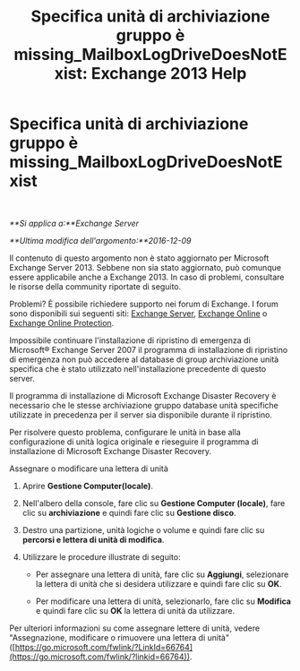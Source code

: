 ﻿---
title: 'Specifica unità di archiviazione gruppo è missing_MailboxLogDriveDoesNotExist: Exchange 2013 Help'
TOCTitle: Specifica unità di archiviazione gruppo è missing_MailboxLogDriveDoesNotExist
ms:assetid: fe210f29-60cb-4d34-877e-1356a21dc02a
ms:mtpsurl: https://technet.microsoft.com/it-it/library/ms.exch.setupreadiness.mailboxlogdrivedoesnotexist(v=EXCHG.150)
ms:contentKeyID: 50482131
ms.date: 05/22/2018
mtps_version: v=EXCHG.150
ms.translationtype: MT
---

# Specifica unità di archiviazione gruppo è missing\_MailboxLogDriveDoesNotExist

 

_**Si applica a:**Exchange Server_

_**Ultima modifica dell'argomento:**2016-12-09_

Il contenuto di questo argomento non è stato aggiornato per Microsoft Exchange Server 2013. Sebbene non sia stato aggiornato, può comunque essere applicabile anche a Exchange 2013. In caso di problemi, consultare le risorse della community riportate di seguito.

Problemi? È possibile richiedere supporto nei forum di Exchange. I forum sono disponibili sui seguenti siti: [Exchange Server](https://go.microsoft.com/fwlink/p/?linkid=60612), [Exchange Online](https://go.microsoft.com/fwlink/p/?linkid=267542) o [Exchange Online Protection](https://go.microsoft.com/fwlink/p/?linkid=285351).

Impossibile continuare l'installazione di ripristino di emergenza di Microsoft® Exchange Server 2007 il programma di installazione di ripristino di emergenza non può accedere al database di group archiviazione unità specifica che è stato utilizzato nell'installazione precedente di questo server.

Il programma di installazione di Microsoft Exchange Disaster Recovery è necessario che le stesse archiviazione gruppo database unità specifiche utilizzate in precedenza per il server sia disponibile durante il ripristino.

Per risolvere questo problema, configurare le unità in base alla configurazione di unità logica originale e rieseguire il programma di installazione di Microsoft Exchange Disaster Recovery.

Assegnare o modificare una lettera di unità

1.  Aprire **Gestione Computer(locale)**.

2.  Nell'albero della console, fare clic su **Gestione Computer (locale)**, fare clic su **archiviazione** e quindi fare clic su **Gestione disco**.

3.  Destro una partizione, unità logiche o volume e quindi fare clic su **percorsi e lettera di unità di modifica**.

4.  Utilizzare le procedure illustrate di seguito:
    
      - Per assegnare una lettera di unità, fare clic su **Aggiungi**, selezionare la lettera di unità che si desidera utilizzare e quindi fare clic su **OK**.
    
      - Per modificare una lettera di unità, selezionarlo, fare clic su **Modifica** e quindi fare clic su **OK** la lettera di unità da utilizzare.

Per ulteriori informazioni su come assegnare lettere di unità, vedere "Assegnazione, modificare o rimuovere una lettera di unità" ([https://go.microsoft.com/fwlink/?LinkId=66764](https://go.microsoft.com/fwlink/?linkid=66764)).


